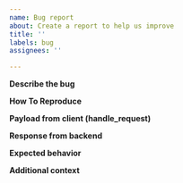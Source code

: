 ```yaml
---
name: Bug report
about: Create a report to help us improve
title: ''
labels: bug
assignees: ''

---
```


**Describe the bug**

**How To Reproduce**

**Payload from client (handle_request)**

**Response from backend**

**Expected behavior**

**Additional context**
